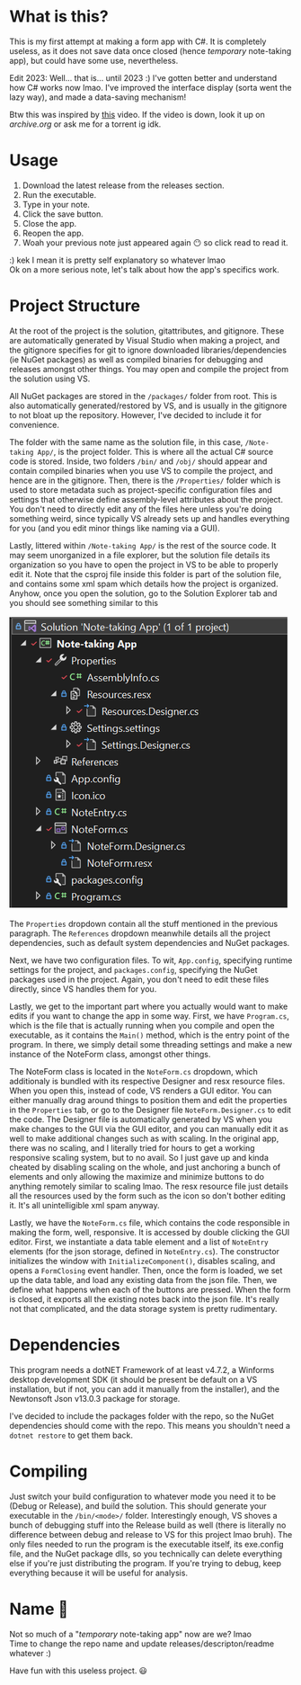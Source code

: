# What is this?
This is my first attempt at making a form app with C#. It is completely useless, as it does not save data once closed (hence *temporary* note-taking app), but could have some use, nevertheless.

Edit 2023: Well... that is... until 2023 :) I've gotten better and understand how C# works now lmao. I've improved the interface display (sorta went the lazy way), and made a data-saving mechanism!

Btw this was inspired by [this](https://www.youtube.com/watch?v=8vAx0kObdps) video. If the video is down, look it up on *archive.org* or ask me for a torrent ig idk.

# Usage
1. Download the latest release from the releases section.
2. Run the executable.
3. Type in your note.
4. Click the save button.
5. Close the app.
6. Reopen the app.
7. Woah your previous note just appeared again 😶 so click read to read it.

:) kek I mean it is pretty self explanatory so whatever lmao  
Ok on a more serious note, let's talk about how the app's specifics work.

# Project Structure
At the root of the project is the solution, gitattributes, and gitignore. These are automatically generated by Visual Studio when making a project, and the gitignore specifies for git to ignore downloaded libraries/dependencies (ie NuGet packages) as well as compiled binaries for debugging and releases amongst other things. You may open and compile the project from the solution using VS.  

All NuGet packages are stored in the `/packages/` folder from root. This is also automatically generated/restored by VS, and is usually in the gitignore to not bloat up the repository. However, I've decided to include it for convenience.

The folder with the same name as the solution file, in this case, `/Note-taking App/`, is the project folder. This is where all the actual C# source code is stored. Inside, two folders `/bin/` and `/obj/` should appear and contain compiled binaries when you use VS to compile the project, and hence are in the gitignore. Then, there is the `/Properties/` folder which is used to store metadata such as project-specific configuration files and settings that otherwise define assembly-level attributes about the project. You don't need to directly edit any of the files here unless you're doing something weird, since typically VS already sets up and handles everything for you (and you edit minor things like naming via a GUI).

Lastly, littered within `/Note-taking App/` is the rest of the source code. It may seem unorganized in a file explorer, but the solution file details its organization so you have to open the project in VS to be able to properly edit it. Note that the csproj file inside this folder is part of the solution file, and contains some xml spam which details how the project is organized. Anyhow, once you open the solution, go to the Solution Explorer tab and you should see something similar to this <br><br>
![solution](./solution.png)<br><br>
The `Properties` dropdown contain all the stuff mentioned in the previous paragraph. The `References` dropdown meanwhile details all the project dependencies, such as default system dependencies and NuGet packages.

Next, we have two configuration files. To wit, `App.config`, specifying runtime settings for the project, and `packages.config`, specifying the NuGet packages used in the project. Again, you don't need to edit these files directly, since VS handles them for you.

Lastly, we get to the important part where you actually would want to make edits if you want to change the app in some way. First, we have `Program.cs`, which is the file that is actually running when you compile and open the executable, as it contains the `Main()` method, which is the entry point of the program. In there, we simply detail some threading settings and make a new instance of the NoteForm class, amongst other things.

The NoteForm class is located in the `NoteForm.cs` dropdown, which additionaly is bundled with its respective Designer and resx resource files. When you open this, instead of code, VS renders a GUI editor. You can either manually drag around things to position them and edit the properties in the `Properties` tab, or go to the Designer file `NoteForm.Designer.cs` to edit the code. The Designer file is automatically generated by VS when you make changes to the GUI via the GUI editor, and you can manually edit it as well to make additional changes such as with scaling. In the original app, there was no scaling, and I literally tried for hours to get a working responsive scaling system, but to no avail. So I just gave up and kinda cheated by disabling scaling on the whole, and just anchoring a bunch of elements and only allowing the maximize and minimize buttons to do anything remotely similar to scaling lmao. The resx resource file just details all the resources used by the form such as the icon so don't bother editing it. It's all unintelligible xml spam anyway.

Lastly, we have the `NoteForm.cs` file, which contains the code responsible in making the form, well, responsive. It is accessed by double clicking the GUI editor. First, we instantiate a data table element and a list of `NoteEntry` elements (for the json storage, defined in `NoteEntry.cs`). The constructor initializes the window with `InitializeComponent()`, disables scaling, and opens a `FormClosing` event handler. Then, once the form is loaded, we set up the data table, and load any existing data from the json file. Then, we define what happens when each of the buttons are pressed. When the form is closed, it exports all the existing notes back into the json file. It's really not that complicated, and the data storage system is pretty rudimentary. 

# Dependencies
This program needs a dotNET Framework of at least v4.7.2, a Winforms desktop development SDK (it should be present be default on a VS installation, but if not, you can add it manually from the installer), and the Newtonsoft Json v13.0.3 package for storage.  

I've decided to include the packages folder with the repo, so the NuGet dependencies should come with the repo. This means you shouldn't need a `dotnet restore` to get them back.

# Compiling
Just switch your build configuration to whatever mode you need it to be (Debug or Release), and build the solution. This should generate your executable in the `/bin/<mode>/` folder. Interestingly enough, VS shoves a bunch of debugging stuff into the Release build as well (there is literally no difference between debug and release to VS for this project lmao bruh). The only files needed to run the program is the executable itself, its exe.config file, and the NuGet package dlls, so you technically can delete everything else if you're just distributing the program. If you're trying to debug, keep everything because it will be useful for analysis.

# Name 🤔
Not so much of a "*temporary* note-taking app" now are we? lmao  
Time to change the repo name and update releases/descripton/readme whatever :)

Have fun with this useless project. 😃
